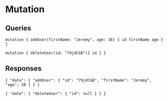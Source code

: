 # Mutation

## Queries

`mutation {
  addUser(firstName: "Jeremy", age: 38) {
    id
    firstName
    age
  }
}`

`mutation {
  deleteUser(id: "79jdCGB"){
    id
  }
}`

## Responses

`{
  "data": {
    "addUser": {
      "id": "79jdCGB",
      "firstName": "Jeremy",
      "age": 38
    }
  }
}`

`{
  "data": {
    "deleteUser": {
      "id": null
    }
  }
}`
